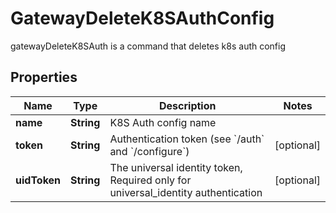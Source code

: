 

# GatewayDeleteK8SAuthConfig

gatewayDeleteK8SAuth is a command that deletes k8s auth config
## Properties

Name | Type | Description | Notes
------------ | ------------- | ------------- | -------------
**name** | **String** | K8S Auth config name | 
**token** | **String** | Authentication token (see &#x60;/auth&#x60; and &#x60;/configure&#x60;) |  [optional]
**uidToken** | **String** | The universal identity token, Required only for universal_identity authentication |  [optional]



